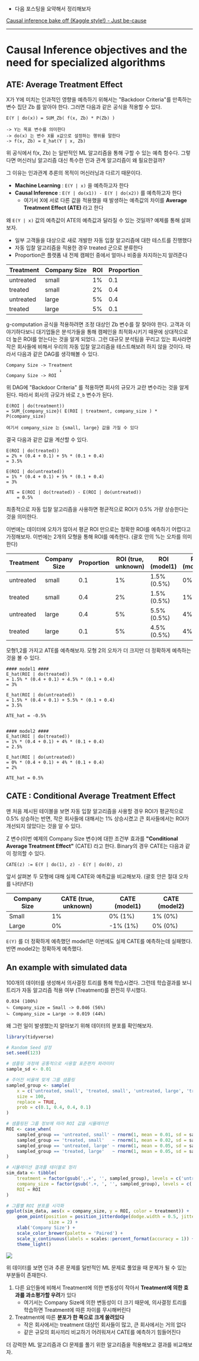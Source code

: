 - 다음 포스팅을 요약해서 정리해보자

[Causal inference bake off (Kaggle style!) - Just be-cause](https://iyarlin.github.io/2019/05/20/causal-inference-bake-off-kaggle-style/)

---

# Causal Inference objectives and the need for specialized algorithms

## ATE: Average Treatment Effect

X가 Y에 미치는 인과적인 영향을 예측하기 위해서는 "Backdoor Criteria"를 만족하는 변수 집단 Zb 를 알아야 한다. 그러면 다음과 같은 공식을 적용할 수 있다. 

```
E(Y | do(x)) = SUM_Zb( f(x, Zb) * P(Zb) )

-> Y는 목표 변수를 의미한다
-> do(x) 는 변수 X를 x값으로 설정하는 행위를 말한다
-> f(x, Zb) = E_hat(Y | x, Zb)
```

위 공식에서 f(x, Zb) 는 일반적인 ML 알고리즘을 통해 구할 수 있는 예측 함수다. 그렇다면 머신러닝 알고리즘 대신 특수한 인과 관계 알고리즘이 왜 필요한걸까?

그 이유는 인과관계 추론의 목적이 머신러닝과 다르기 때문이다. 

- **Machine Learning** : `E(Y | x)` 을 예측하고자 한다
- **Causal Inference** : `E(Y | do(x1)) - E(Y | do(x2))` 를 예측하고자 한다
    - 여기서 X에 서로 다른 값을 적용했을 때 발생하는 예측값의 차이를 **Average Treatment Effect (ATE)** 라고 한다

왜 `E(Y | x)` 값의 예측값이 ATE의 예측값과 달라질 수 있는 것일까? 예제를 통해 살펴보자.

- 일부 고객들을 대상으로 새로 개발한 자동 입찰 알고리즘에 대한 테스트를 진행했다
- 자동 입찰 알고리즘을 적용한 경우 treated 군으로 분류한다
- Proportion은 플랫폼 내 전체 캠페인 중에서 얼마나 비중을 차지하는지 알려준다

| Treatment | Company Size | ROI | Proportion |
|-----------|--------------|-----|------------|
| untreated | small        | 1%  | 0.1        |
| treated   | small        | 2%  | 0.4        |
| untreated | large        | 5%  | 0.4        |
| treated   | large        | 5%  | 0.1        |

g-computation 공식을 적용하려면 조정 대상인 Zb 변수를 잘 찾아야 한다. 
고객과 이야기하다보니 대기업들은 분석가들을 통해 캠페인을 최적화시키기 때문에 상대적으로 더 높은 ROI를 얻는다는 것을 알게 되었다. 
그런 대규모 분석팀을 꾸리고 있는 회사라면 작은 회사들에 비해서 우리의 자동 입찰 알고리즘을 테스트해보려 하지 않을 것이다. 
따라서 다음과 같은 DAG를 생각해볼 수 있다.

```
Company Size -> Treatment
                    ↓
Company Size -> ROI
```

위 DAG에 "Backdoor Criteria" 를 적용하면 회사의 규모가 교란 변수라는 것을 알게 된다. 따라서 회사의 규모가 바로 `Z_b` 변수가 된다.

```
E(ROI | do(treatment))
= SUM_{company_size}( E(ROI | treatment, company_size ) * P(company_size)

여기서 company_size 는 {small, large} 값을 가질 수 있다
```

결국 다음과 같은 값을 계산할 수 있다.

```
E(ROI | do(treated))
= 2% + (0.4 + 0.1) + 5% * (0.1 + 0.4)
= 3.5%

E(ROI | do(untreated))
= 1% * (0.4 + 0.1) + 5% * (0.1 + 0.4)
= 3%

ATE = E(ROI | do(treated)) - E(ROI | do(untreated))
    = 0.5%
```

최종적으로 자동 입찰 알고리즘을 사용하면 평균적으로 ROI가 0.5% 가량 상승한다는 것을 의미한다.

이번에는 데이터에 오차가 많아서 평균 ROI 만으로는 정확한 ROI를 예측하기 어렵다고 가정해보자. 이번에는 2개의 모형을 통해 ROI를 예측한다. (괄호 안의 %는 오차를 의미한다)

| Treatment | Company Size | Proportion | ROI (true, unknown) | ROI (model1) | ROI (model2) |
|-----------|--------------|------------|---------------------|--------------|--------------|
| untreated | small        | 0.1        | 1%                  | 1.5% (0.5%)  | 0% (1%)      |
| treated   | small        | 0.4        | 2%                  | 1.5% (0.5%)  | 1% (1%)      |
| untreated | large        | 0.4        | 5%                  | 5.5% (0.5%)  | 4% (1%)      |
| treated   | large        | 0.1        | 5%                  | 4.5% (0.5%)  | 4% (1%)      |

모형1,2를 가지고 ATE를 예측해보자. 모형 2의 오차가 더 크지만 더 정확하게 예측하는 것을 볼 수 있다.

```
#### model1 ####
E_hat(ROI | do(treated))
= 1.5% * (0.4 + 0.1) + 4.5% * (0.1 + 0.4)
= 3%

E_hat(ROI | do(untreated))
= 1.5% * (0.4 + 0.1) + 5.5% * (0.1 + 0.4)
= 3.5%

ATE_hat = -0.5%


#### model2 ####
E_hat(ROI | do(treated))
= 1% * (0.4 + 0.1) + 4% * (0.1 + 0.4)
= 2.5%

E_hat(ROI | do(untreated))
= 0% * (0.4 + 0.1) + 4% * (0.1 + 0.4)
= 2%

ATE_hat = 0.5%
```

## CATE : Conditional Average Treatment Effect

맨 처음 제시된 테이블을 보면 자동 입찰 알고리즘을 사용할 경우 ROI가 평균적으로 0.5% 상승하는 반면, 
작은 회사들에 대해서는 1% 상승시켰고 큰 회사들에서는 ROI가 개선되지 않았다는 것을 알 수 있다. 

Z 변수(이번 예제의 Company Size 변수)에 대한 조건부 효과를 **"Conditional Average Treatment Effect"** (CATE) 라고 한다. 
Binary의 경우 CATE는 다음과 같이 정의할 수 있다.

```
CATE(z) := E(Y | do(1), z) - E(Y | do(0), z)
```

앞서 살펴본 두 모형에 대해 실제 CATE와 예측값을 비교해보자. (괄호 안은 절대 오차를 나타낸다)

| Company Size | CATE (true, unknown) | CATE (model1) | CATE (model2) |
|--------------|----------------------|---------------|---------------|
| Small        | 1%                   | 0% (1%)       | 1% (0%)       |
| Large        | 0%                   | -1% (1%)      | 0% (0%)       |

`E(Y)` 를 더 정확하게 예측했던 model1은 이번에도 실제 CATE를 예측하는데 실패했다. 반면 model2는 정확하게 예측했다.

## An example with simulated data

100개의 데이터를 생성해서 의사결정 트리를 통해 학습시켰다. 그런데 학습결과를 보니 트리가 자동 알고리즘 적용 여부 (Treatment)를 완전히 무시했다.

    0.034 (100%)
    ㄴ Company_size = Small -> 0.046 (56%)
    ㄴ Company_size = Large -> 0.019 (44%)

왜 그런 일이 발생했는지 알아보기 위해 데이터의 분포를 확인해보자.

```R
library(tidyverse)

# Random Seed 설정
set.seed(123)

# 샘플링 과정에 공통적으로 사용할 표준편차 파라미터
sample_sd <- 0.01

# 주어진 비율에 맞게 그룹 샘플링 
sampled_group <- sample(
    x = c('untreated, small', 'treated, small', 'untreated, large', 'treated, large'),
    size = 100,
    replace = TRUE, 
    prob = c(0.1, 0.4, 0.4, 0.1)
)

# 샘플링된 그룹 정보에 따라 ROI 값을 시뮬레이션
ROI <- case_when(
    sampled_group == 'untreated, small' ~ rnorm(1, mean = 0.01, sd = sample_sd),
    sampled_group == 'treated, small'   ~ rnorm(1, mean = 0.02, sd = sample_sd),
    sampled_group == 'untreated, large' ~ rnorm(1, mean = 0.05, sd = sample_sd),
    sampled_group == 'treated, large'   ~ rnorm(1, mean = 0.05, sd = sample_sd),
)

# 시뮬레이션 결과를 테이블로 정리
sim_data <- tibble(
    treatment = factor(gsub(',.+', '', sampled_group), levels = c('untreated', 'treated')), 
    company_size = factor(gsub('.+, ', '', sampled_group), levels = c('small', 'large')), 
    ROI = ROI
)

# 그룹별 ROI 분포를 시각화
ggplot(sim_data, aes(x = company_size, y = ROI, color = treatment)) + 
    geom_point(position = position_jitterdodge(dodge.width = 0.5, jitter.height = 0.002),
                size = 2) + 
    xlab('Company Size') + 
    scale_color_brewer(palette = 'Paired') +
    scale_y_continuous(labels = scales::percent_format(accuracy = 1)) +
    theme_light()
```

![](fig/fig_ci_bakeoff_01.png)

위 데이터를 보면 인과 추론 문제를 일반적인 ML 문제로 풀었을 때 문제가 될 수 있는 부분들이 존재한다.

1. 다른 요인들에 비해서 Treatment에 의한 변동성이 작아서 **Treatment에 의한 효과를 과소평가할 우려**가 있다
    - 여기서는 Company Size에 의한 변동성이 더 크기 때문에, 의사결정 트리를 학습하면 Treatment에 따른 차이를 무시해버린다
2. Treatment에 따른 **분포가 한 쪽으로 크게 쏠려있다**
    - 작은 회사에서는 treatment 대상인 회사들이 많고, 큰 회사에서는 거의 없다
    - 같은 규모의 회사끼리 비교하기 어려워져서 CATE를 예측하기 힘들어진다

더 강력한 ML 알고리즘과 CI 문제를 풀기 위한 알고리즘을 적용해보고 결과를 비교해보자.
